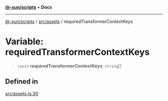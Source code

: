 [**@-xun/scripts**](../../../README.md) • **Docs**

***

[@-xun/scripts](../../../README.md) / [src/assets](../README.md) / requiredTransformerContextKeys

# Variable: requiredTransformerContextKeys

> `const` **requiredTransformerContextKeys**: `string`[]

## Defined in

[src/assets.ts:30](https://github.com/Xunnamius/xscripts/blob/91915b63e10dd6449ad16f4202f487b34227194a/src/assets.ts#L30)
